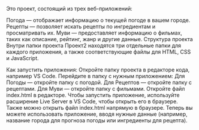 Это проект, состоящий из трех веб-приложений:

Погода — отображает информацию о текущей погоде в вашем городе.
Рецепты — позволяет искать рецепты по ингредиентам и просматривать их.
Муви — предоставляет информацию о фильмах, таких как описание, рейтинг, жанр и другие данные.
Структура проекта
Внутри папки проекта Проект2 находятся три отдельные папки для каждого приложения, а также соответствующие файлы для HTML, CSS и JavaScript.

Как запустить приложения:
Откройте папку проекта в редакторе кода, например VS Code.
Перейдите в папку с нужным приложением:
Для Погоды — откройте папку с погодой.
Для Рецептов — откройте папку с рецептами.
Для Муви — откройте папку с фильмами.
Откройте файл index.html в редакторе.
Чтобы запустить приложение, используйте расширение Live Server в VS Code, чтобы открыть его в браузере. Также можно открыть файл index.html напрямую в браузере.
Теперь вы можете использовать приложение, вводя нужные данные (например, название города для прогноза погоды или ингредиенты для рецепта).
